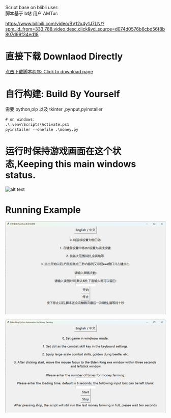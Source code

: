 Script base on blibli user:  
脚本基于 b站 用户 AMTur: 

https://www.bilibili.com/video/BV12x4y1J7LN/?spm_id_from=333.788.video.desc.click&vd_source=d074d0576b6cbd56f8b807d99f34ed18

# 直接下载 Downlaod Directly 
[点击下载脚本程序: Click to download page](./dist/money.exe)




# 自行构建: Build By Yourself

需要 python,pip
以及 tkinter ,pynput,pyinstaller
```
# on windows:
.\.venv\Scripts\Activate.ps1
pyinstaller --onefile .\money.py 
```
# 运行时保持游戏画面在这个状态,Keeping this main windows status.
![alt text](image.png)

# Running Example
![alt text](image-1.png)

![alt text](image-2.png)